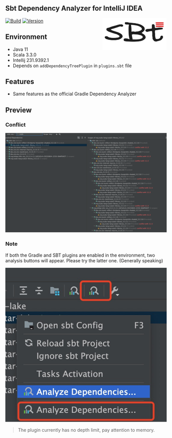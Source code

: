 Sbt Dependency Analyzer for IntelliJ IDEA
---------

<img src="./logo.png" width = "200" height = "100" alt="logo" align="right" />

[![Build](https://github.com/bitlap/intellij-sbt-dependency-analyzer/actions/workflows/ScalaCI.yml/badge.svg)](https://github.com/bitlap/intellij-sbt-dependency-analyzer/actions/workflows/ScalaCI.yml)
[![Version](https://img.shields.io/jetbrains/plugin/v/22427-sbt-dependency-analyzer)](https://plugins.jetbrains.com/plugin/22427-sbt-dependency-analyzer)

## Environment

- Java 11
- Scala 3.3.0
- Intellij 231.9392.1
- Depends on `addDependencyTreePlugin` in `plugins.sbt` file

## Features

- Same features as the official Gradle Dependency Analyzer

## Preview

### Conflict

![](./docs/dependencyTree1.png)

### Note 

If both the Gradle and SBT plugins are enabled in the environment, two analysis buttons will appear. Please try the latter one. (Generally speaking)

![](./docs/dependencyTree2.jpg)

> The plugin currently has no depth limit, pay attention to memory.
